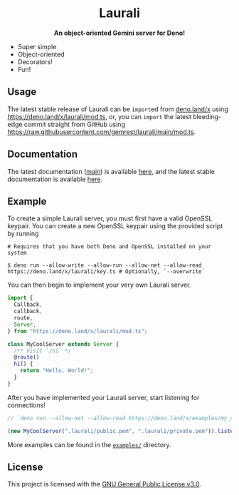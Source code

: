 <h1 align="center">Laurali</h1>
<p align="center"><b>An object-oriented Gemini server for Deno!</b></p>

- Super simple
- Object-oriented
- Decorators!
- Fun!

## Usage

The latest stable release of Laurali can be `import`ed from
[deno.land/x](https://deno.land/x) using https://deno.land/x/laurali/mod.ts, or,
you can `import` the latest bleeding-edge commit straight from GitHub using
https://raw.githubusercontent.com/gemrest/laurali/main/mod.ts.

## Documentation

The latest documentation ([main](https://github.com/gemrest/laurali/tree/main))
is available
[here](https://doc.deno.land/https/raw.githubusercontent.com/gemrest/laurali/main/mod.ts),
and the latest stable documentation is available
[here](https://doc.deno.land/https/deno.land/x/laurali/mod.ts).

## Example

To create a simple Laurali server, you must first have a valid OpenSSL keypair.
You can create a new OpenSSL keypair using the provided script by running

```shell
# Requires that you have both Deno and OpenSSL installed on your system

$ deno run --allow-write --allow-run --allow-net --allow-read https://deno.land/x/laurali/key.ts # Optionally, `--overwrite`
```

You can then begin to implement your very own Laurali server.

```ts
import {
  Callback,
  callback,
  route,
  Server,
} from "https://deno.land/x/laurali/mod.ts";

class MyCoolServer extends Server {
  /** Visit `/hi` */
  @route()
  hi() {
    return "Hello, World!";
  }
}
```

After you have implemented your Laurali server, start listening for connections!

```ts
// `deno run --allow-net --allow-read https://deno.land/x/examples/my_cool_server.ts`

(new MyCoolServer(".laurali/public.pem", ".laurali/private.pem")).listen();
```

More examples can be found in the [`examples/`](examples) directory.

## License

This project is licensed with the [GNU General Public License v3.0](LICENSE).
